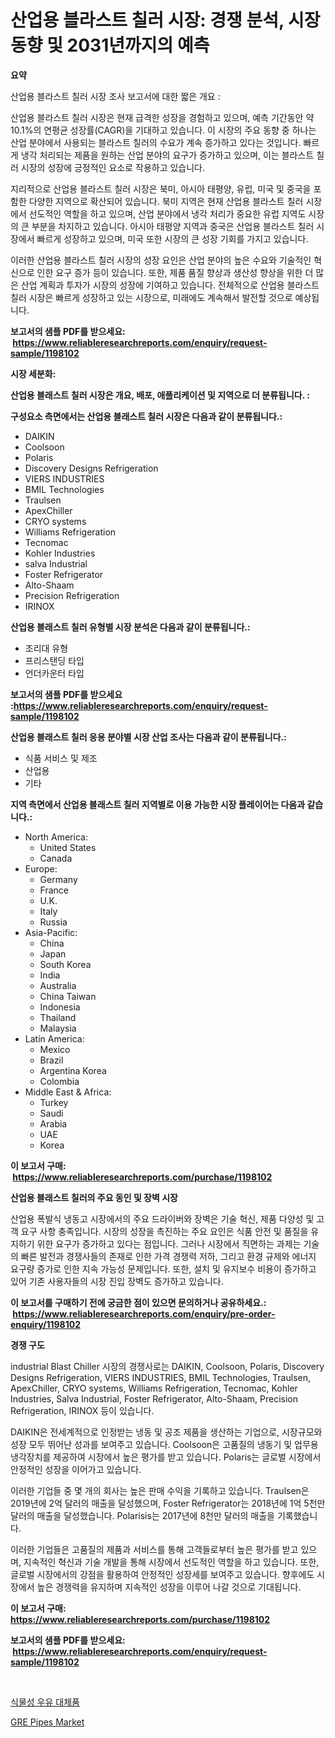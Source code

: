<p><h1>산업용 블라스트 칠러 시장: 경쟁 분석, 시장 동향 및 2031년까지의 예측</h1></p><p><strong>요약</strong></p>
<p><p>산업용 블라스트 칠러 시장 조사 보고서에 대한 짧은 개요 :</p><p>산업용 블라스트 칠러 시장은 현재 급격한 성장을 경험하고 있으며, 예측 기간동안 약 10.1%의 연평균 성장률(CAGR)을 기대하고 있습니다. 이 시장의 주요 동향 중 하나는 산업 분야에서 사용되는 블라스트 칠러의 수요가 계속 증가하고 있다는 것입니다. 빠르게 냉각 처리되는 제품을 원하는 산업 분야의 요구가 증가하고 있으며, 이는 블라스트 칠러 시장의 성장에 긍정적인 요소로 작용하고 있습니다.</p><p>지리적으로 산업용 블라스트 칠러 시장은 북미, 아시아 태평양, 유럽, 미국 및 중국을 포함한 다양한 지역으로 확산되어 있습니다. 북미 지역은 현재 산업용 블라스트 칠러 시장에서 선도적인 역할을 하고 있으며, 산업 분야에서 냉각 처리가 중요한 유럽 지역도 시장의 큰 부분을 차지하고 있습니다. 아시아 태평양 지역과 중국은 산업용 블라스트 칠러 시장에서 빠르게 성장하고 있으며, 미국 또한 시장의 큰 성장 기회를 가지고 있습니다.</p><p>이러한 산업용 블라스트 칠러 시장의 성장 요인은 산업 분야의 높은 수요와 기술적인 혁신으로 인한 요구 증가 등이 있습니다. 또한, 제품 품질 향상과 생산성 향상을 위한 더 많은 산업 계획과 투자가 시장의 성장에 기여하고 있습니다. 전체적으로 산업용 블라스트 칠러 시장은 빠르게 성장하고 있는 시장으로, 미래에도 계속해서 발전할 것으로 예상됩니다.</p></p>
<p><strong>보고서의 샘플 PDF를 받으세요: &nbsp;<a href="https://www.reliableresearchreports.com/enquiry/request-sample/1198102">https://www.reliableresearchreports.com/enquiry/request-sample/1198102</a></strong></p>
<p><strong>시장 세분화:</strong></p>
<p><strong> 산업용 블래스트 칠러 시장은 개요, 배포, 애플리케이션 및 지역으로 더 분류됩니다. :</strong></p>
<p><strong>구성요소 측면에서는 산업용 블래스트 칠러 시장은 다음과 같이 분류됩니다.:</strong></p>
<p><ul><li>DAIKIN</li><li>Coolsoon</li><li>Polaris</li><li>Discovery Designs Refrigeration</li><li>VIERS INDUSTRIES</li><li>BMIL Technologies</li><li>Traulsen</li><li>ApexChiller</li><li>CRYO systems</li><li>Williams Refrigeration</li><li>Tecnomac</li><li>Kohler Industries</li><li>salva Industrial</li><li>Foster Refrigerator</li><li>Alto-Shaam</li><li>Precision Refrigeration</li><li>IRINOX</li></ul></p>
<p><strong> 산업용 블래스트 칠러 유형별 시장 분석은 다음과 같이 분류됩니다.:</strong></p>
<p><ul><li>조리대 유형</li><li>프리스탠딩 타입</li><li>언더카운터 타입</li></ul></p>
<p><strong>보고서의 샘플 PDF를 받으세요 :<a href="https://www.reliableresearchreports.com/enquiry/request-sample/1198102">https://www.reliableresearchreports.com/enquiry/request-sample/1198102</a></strong></p>
<p><strong> 산업용 블래스트 칠러 응용 분야별 시장 산업 조사는 다음과 같이 분류됩니다.:</strong></p>
<p><ul><li>식품 서비스 및 제조</li><li>산업용</li><li>기타</li></ul></p>
<p><strong>지역 측면에서 산업용 블래스트 칠러 지역별로 이용 가능한 시장 플레이어는 다음과 같습니다.:</strong></p>
<p><ul>
    <li>
        North America:
        <ul>
            <li>United States</li>
            <li>Canada</li>
        </ul>
    </li>
    <li>
        Europe:
        <ul>
            <li>Germany</li>
            <li>France</li>
            <li>U.K.</li>
            <li>Italy</li>
            <li>Russia</li>
        </ul>
    </li>
    <li>
        Asia-Pacific:
        <ul>
            <li>China</li>
            <li>Japan</li>
            <li>South Korea</li>
            <li>India</li>
            <li>Australia</li>
            <li>China Taiwan</li>
            <li>Indonesia</li>
            <li>Thailand</li>
            <li>Malaysia</li>
        </ul>
    </li>
    <li>
        Latin America:
        <ul>
            <li>Mexico</li>
            <li>Brazil</li>
            <li>Argentina Korea</li>
            <li>Colombia</li>
        </ul>
    </li>
    <li>
        Middle East & Africa:
        <ul>
            <li>Turkey</li>
            <li>Saudi</li>
            <li>Arabia</li>
            <li>UAE</li>
            <li>Korea</li>
        </ul>
    </li>
    </ul></p>
<p><strong>이 보고서 구매: &nbsp;<a href="https://www.reliableresearchreports.com/purchase/1198102">https://www.reliableresearchreports.com/purchase/1198102</a></strong></p>
<p><strong>산업용 블래스트 칠러의 주요 동인 및 장벽 시장</strong></p>
<p><p>산업용 폭발식 냉동고 시장에서의 주요 드라이버와 장벽은 기술 혁신, 제품 다양성 및 고객 요구 사항 충족입니다. 시장의 성장을 촉진하는 주요 요인은 식품 안전 및 품질을 유지하기 위한 요구가 증가하고 있다는 점입니다. 그러나 시장에서 직면하는 과제는 기술의 빠른 발전과 경쟁사들의 존재로 인한 가격 경쟁력 저하, 그리고 환경 규제와 에너지 요구량 증가로 인한 지속 가능성 문제입니다. 또한, 설치 및 유지보수 비용이 증가하고 있어 기존 사용자들의 시장 진입 장벽도 증가하고 있습니다.</p></p>
<p><strong>이 보고서를 구매하기 전에 궁금한 점이 있으면 문의하거나 공유하세요.: &nbsp;<a href="https://www.reliableresearchreports.com/enquiry/pre-order-enquiry/1198102">https://www.reliableresearchreports.com/enquiry/pre-order-enquiry/1198102</a></strong></p>
<p><strong>경쟁 구도</strong></p>
<p><p> industrial Blast Chiller 시장의 경쟁사로는 DAIKIN, Coolsoon, Polaris, Discovery Designs Refrigeration, VIERS INDUSTRIES, BMIL Technologies, Traulsen, ApexChiller, CRYO systems, Williams Refrigeration, Tecnomac, Kohler Industries, Salva Industrial, Foster Refrigerator, Alto-Shaam, Precision Refrigeration, IRINOX 등이 있습니다. </p><p>DAIKIN은 전세계적으로 인정받는 냉동 및 공조 제품을 생산하는 기업으로, 시장규모와 성장 모두 뛰어난 성과를 보여주고 있습니다. Coolsoon은 고품질의 냉동기 및 업무용 냉각장치를 제공하여 시장에서 높은 평가를 받고 있습니다. Polaris는 글로벌 시장에서 안정적인 성장을 이어가고 있습니다.</p><p>이러한 기업들 중 몇 개의 회사는 높은 판매 수익을 기록하고 있습니다. Traulsen은 2019년에 2억 달러의 매출을 달성했으며, Foster Refrigerator는 2018년에 1억 5천만 달러의 매출을 달성했습니다. Polarisis는 2017년에 8천만 달러의 매출을 기록했습니다. </p><p>이러한 기업들은 고품질의 제품과 서비스를 통해 고객들로부터 높은 평가를 받고 있으며, 지속적인 혁신과 기술 개발을 통해 시장에서 선도적인 역할을 하고 있습니다. 또한, 글로벌 시장에서의 강점을 활용하여 안정적인 성장세를 보여주고 있습니다. 향후에도 시장에서 높은 경쟁력을 유지하며 지속적인 성장을 이루어 나갈 것으로 기대됩니다.</p></p>
<p><strong>이 보고서 구매: &nbsp; <a href="https://www.reliableresearchreports.com/purchase/1198102">https://www.reliableresearchreports.com/purchase/1198102</a></strong></p>
<p><strong>보고서의 샘플 PDF를 받으세요: &nbsp;<a href="https://www.reliableresearchreports.com/enquiry/request-sample/1198102">https://www.reliableresearchreports.com/enquiry/request-sample/1198102</a></strong><strong></strong></p>
<p>&nbsp;</p>
<p><p><a href="https://github.com/fernandotryO5lson96765/Market-Research-Report-List-1/blob/main/84792507030.md">식물성 우유 대체품</a></p><p><a href="https://valiant-lunge-8fe.notion.site/GRE-Pipes-Market-Size-Growth-and-Forecast-from-2024-2031-d433743d09b04292af79db4f21286a8d">GRE Pipes Market</a></p></p>
